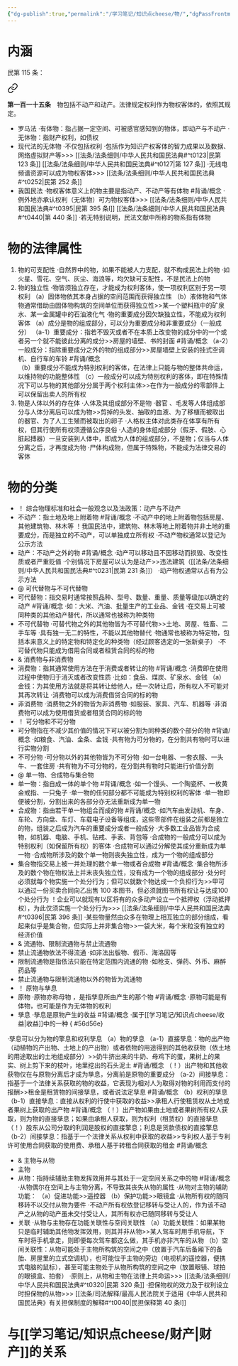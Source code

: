 ```yaml
---
{"dg-publish":true,"permalink":"/学习笔记/知识点cheese/物/","dgPassFrontmatter":true}
---
```


# 内涵
民第 115 条：
<div class="transclusion internal-embed is-loaded"><a class="markdown-embed-link" href="////#t0115" aria-label="Open link"><svg xmlns="http://www.w3.org/2000/svg" width="24" height="24" viewBox="0 0 24 24" fill="none" stroke="currentColor" stroke-width="2" stroke-linecap="round" stroke-linejoin="round" class="svg-icon lucide-link"><path d="M10 13a5 5 0 0 0 7.54.54l3-3a5 5 0 0 0-7.07-7.07l-1.72 1.71"></path><path d="M14 11a5 5 0 0 0-7.54-.54l-3 3a5 5 0 0 0 7.07 7.07l1.71-1.71"></path></svg></a><div class="markdown-embed">



**第一百一十五条**　物包括不动产和动产。法律规定权利作为物权客体的，依照其规定。 

</div></div>

- 罗马法
·有体物：指占据一定空间、可被感官感知到的物体，即动产与不动产
·无体物：指财产权利，如债权
- 现代法的无体物
·不仅包括权利
·包括作为知识产权客体的智力成果以及数据、网络虚拟财产等>>> [[法条/法条细则/中华人民共和国民法典#^t0123\|民第 123 条]] [[法条/法条细则/中华人民共和国民法典#^t0127\|第 127 条]]
·无线电频谱资源可以成为物权客体>>> [[法条/法条细则/中华人民共和国民法典#^t0252\|民第 252 条]]
- 我国民法
·物权客体意义上的物主要是指动产、不动产等有体物 #背诵/概念 
·例外地亦承认权利（无体物）可为物权客体>>> [[法条/法条细则/中华人民共和国民法典#^t0395\|民第 395 条Ⅰ]] [[法条/法条细则/中华人民共和国民法典#^t0440\|第 440 条]]
·若无特别说明，民法文献中所称的物系指有体物
# 物的法律属性
1. 物的可支配性
·自然界中的物，如果不能被人力支配，就不构成民法上的物
·如火星、雪花、空气、灰尘、海浪等，均欠缺可支配性，不是民法上的物
2. 物的独立性
·物皆须独立存在，才能成为权利客体，使一项权利区别于另一项权利
（a）固体物依其本身占据的空间范围而获得独立性
（b）液体物和气体物通常借助由固体物构筑的空间单位而获得独立性>>某一个塑料瓶中的矿泉水、某一金属罐中的石油液化气
·物的重要成分因欠缺独立性，不能成为权利客体
（a）成分是物的组成部分，可以分为重要成分和非重要成分（一般成分）
（a-1）重要成分：指若不毁灭或者不在本质上改变物的成分中的一个或者另一个就不能彼此分离的成分>>房屋的墙壁、书的封面 #背诵/概念 
（a-2）一般成分：指除重要成分之外的物的组成部分>>房屋墙壁上安装的挂式空调机、自行车的车铃 #背诵/概念  
（b）重要成分不能成为特别权利的客体，在法律上只能与物的整体共命运，以维持物的功能整体性
（c）一般成分可以成为特别权利的客体，即在特殊情况下可以与物的其他部分分属于两个权利主体>>在作为一般成分的零部件上可以保留出卖人的所有权
3. 物是人体以外的存在体
·人体及其组成部分不是物
·器官 、毛发等人体组成部分与人体分离后可以成为物>>剪掉的头发、抽取的血液、为了移植而被取出的器官、为了人工生殖而被取出的卵子
·人格权主体对此类存在体享有所有权，但其行使所有权须遵循公序良俗
·人造的身体组成部分（假牙、假肢、心脏起搏器）一旦安装到人体中，即成为人体的组成部分，不是物；仅当与人体分离之后，才再度成为物
·尸体构成物，但属于特殊物，不能成为法律交易的客体
# 物的分类
- ！ 综合物理标准和社会一般观念以及法政策：动产与不动产
- 不动产：指土地及地上附着物 #背诵/概念 
·不动产中的地上附着物包括房屋、其他建筑物、林木等
！我国民法中，建筑物、林木等地上附着物并非土地的重要成分，而是独立的不动产，可以单独成立所有权
·不动产物权通常以登记为公示方法
- 动产：不动产之外的物 #背诵/概念 
·动产可以移动且不因移动而损毁、改变性质或者严重贬值
·个别情况下房屋可以认为是动产>>违法建筑（[[法条/法条细则/中华人民共和国民法典#^t0231\|民第 231 条]]）
·动产物权通常以占有为公示方法
- @ 可代替物与不可代替物
- 可代替物：指交易时通常按照品种、型号、数量、重量、质量等级加以确定的动产 #背诵/概念 
·如：大米、汽油、批量生产的工业品、金钱
·在交易上可被同种类的其他动产替代，所以通常也被称为种类物
- 不可代替物
·可替代物之外的其他物皆为不可替代物>>土地、房屋、牲畜、二手车等
·具有独一无二的特性，不能以其他物替代
·物通常也被称为特定物，包括本来意义上的特定物和特定化的种类物（经过顾客选定的⼀张新桌子）
·不可替代物只能成为借用合同或者租赁合同的标的物
- & 消费物与非消费物
- 消费物：指其通常使用方法在于消费或者转让的物 #背诵/概念 
·消费即在使用过程中使物归于消灭或者改变性质
·比如：食品、煤炭、矿泉水、金钱
（a）金钱：为其使用方法就是将其转让给他人，经一次转让后，所有权人不可能对其再次转让
·消费物可以成为消费借贷合同的标的物
- 非消费物
·消费物之外的物皆为非消费物
·如服装、家具、汽车、机器等
·非消费物可以成为使用借货或者租赁合同的标的物
- ！ 可分物和不可分物
- 可分物指在不减少其价值的情况下可以被分割为同种类的数个部分的物 #背诵/概念 
·如粮食、汽油、金条、金钱
·共有物为可分物的，在分割共有物时可以进行实物分割
- 不可分物
·可分物以外的其他物皆为不可分物
·如一台电器、一套衣服、一头牛、一套住房
·共有物为不可分物的，在分割共有物时只能进行价值分割
- @ 单一物、合成物与集合物
- 单一物：指自成一体的单个物 #背诵/概念 
·如一个馒头、一个陶瓷杯、一枚黄金戒指、一只兔子
·单一物的任何部分都不可能成为特别权利的客体
·单一物即便被分割，分割出来的各部分亦无法重新成为单一物
- 合成物：指由若干单一物组合而成的物 #背诵/概念 
·如汽车由发动机、车身、车轮、方向盘、车灯、车载电子设备等组成，这些零部件在组装之前都是独立的物，组装之后成为汽车的重要成分或者⼀般成分
·大多数工业品皆为合成物，如机器、电脑、手机、钻戒、手表、背包等
·合成物的一般成分可以成为特别权利（如保留所有权）的客体
·合成物可以通过分解使其成分重新成为单一物
·合成物所涉及的数个单一物则丧失独立性，成为一个物的组成部分
- 集合物指交易上被一并处理的数个单一物或者合成物 #背诵/概念 
·集合物所涉及的数个物在物权法上并末丧失独立性，没有成为一个物的组成部分
·处分时必须就每个物实施一个处分行为；但可以就数个物达成一个负担行为>>甲可以通过一份买卖合同向乙出售 100 本图书，但必须就图书所有权让与达成100 个处分行为
！企业可以就现有以区将有的众多动产设立一个抵押权（浮动抵押权），为此仅须实施一个处分行为>>> [[法条/法条细则/中华人民共和国民法典#^t0396\|民第 396 条]]
·某些物量然由众多在物理上相互独立的部分组成，看起来似乎是集合物，但实际上并非集合物>>一袋大米，每个米粒没有独立的经济价值
- & 流通物、限制流通物与禁止流通物
- 禁止流通物依法不得流通
·如非法出版物、假币、海洛因等
- 限制流通物是指依法只能在特定范围内流通的物
·如枪支、弹药、外币、麻醉药品等
- 禁止流通物与限制流通物以外的物皆为流通物
- ！ 原物与孳息
- 原物
·原物亦称母物 ，是指孳息所由产生的那个物 #背诵/概念 
·原物可能是有体物，也可能是作为无体物的权利
- 孳息
·孳息是原物产生的收益 #背诵/概念 
·属于[[学习笔记/知识点cheese/收益\|收益]]中的一种
{ #56d56e}

·孳息可以分为物的擎息和权利孳息
（a）物的孳息
（a-1）直接孳息：物的出产物（动植物的产出物、土地上的产出物）或者依物的用途得到的其他收获物（依土地的用途取出的土地组成部分）>>奶牛挤出来的牛奶、母鸡下的蛋，果树上的果实、树上剪下来的枝叶，地里挖出的石头泥土 #背诵/概念 
（！）出产物和其他收获物仅在与原物分离后才成为孳息，分离前是原物的重要成分
（a-2）间接孳息：指基于一个法律关系获取的物的收益，它表现为相对人为取得对物的利用而支付的报酬>>租金是租赁物的间接孳息，或者说法定孳息 #背诵/概念 
（b）权利的孳息
（b-1）直接孳息：直接从权利的行使中获取的收益>>承租人行使租赁权从土地或者果树上获取的出产物 #背诵/概念 
（！）出产物如果由土地或者果树所有权人获取，则为物的直接孳息；如果由承租人获取，则为权利（租赁权）的直接孳息
（！）股东从公司分取的利润是股权的直接擎息；利息是货款债权的直接擎息
（b-2）间接孳息：指基于一个法律关系从权利中获取的收益>>专利权人基于专利许可使用合同获取的使用费、承租人基于转租合同获取的租金 #背诵/概念 
- & 主物与从物
- 主物
- 从物：指持续辅助主物发挥效用并与其处于一定空间关系之中的物 #背诵/概念 
·从物偶尔在空间上与主物分离，不导致其丧失从物的属性
·从物对主物的辅助功能：
（a）促进功能>>遥控器
（b）保护功能>>眼镜盒
·从物所有权的随同移转不以交付从物为要件
·不动产所有权依登记移转与受让人的，作为该不动产之从物的动产虽未交付受让人，其所有权亦已随同移转与受让人
- 关联
·从物与主物存在功能关联性与空间关联性
（a）功能关联性：如果某物只是临时辅助其他物发挥效用，则其并非从物>>某人驾车时用手机导航，下车时将手机拿走，则即便每次驾车都这么做，其手机亦非汽车的从物
（b）空间关联性：从物可能处于主物所构筑的空间之中（放置于汽车后备厢下的备胎、房屋里的立式空调机），也可能位于主物的旁边（电视机的遥控器，便携式电脑的鼠标），甚至可能主物处于从物所构筑的空间之中（放置眼镜、球拍的眼镜盒、拍套）
·原则上，从物和主物在法律上共命运>>> [[法条/法条细则/中华人民共和国民法典#^t0320\|民第 320 条]]
·担保物权的效力及于权利设立时担保物的从物>>> [[法条/司法解释/最高人民法院关于适用《中华人民共和国民法典》有关担保制度的解释#^t0040\|民担保释第 40 条Ⅰ]]
#  与[[学习笔记/知识点cheese/财产\|财产]]的关系

